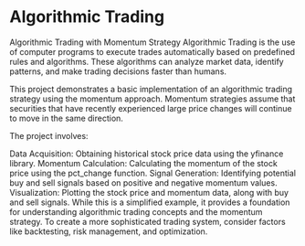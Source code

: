 <h1>Algorithmic Trading</h1>


Algorithmic Trading with Momentum Strategy
Algorithmic Trading is the use of computer programs to execute trades automatically based on predefined rules and algorithms. These algorithms can analyze market data, identify patterns, and make trading decisions faster than humans.

This project demonstrates a basic implementation of an algorithmic trading strategy using the momentum approach. Momentum strategies assume that securities that have recently experienced large price changes will continue to move in the same direction.

The project involves:

Data Acquisition: Obtaining historical stock price data using the yfinance library.
Momentum Calculation: Calculating the momentum of the stock price using the pct_change function.
Signal Generation: Identifying potential buy and sell signals based on positive and negative momentum values.
Visualization: Plotting the stock price and momentum data, along with buy and sell signals.
While this is a simplified example, it provides a foundation for understanding algorithmic trading concepts and the momentum strategy. To create a more sophisticated trading system, consider factors like backtesting, risk management, and optimization.
